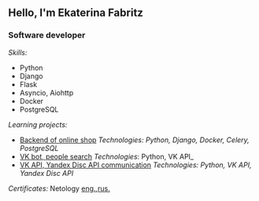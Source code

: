 ## Hello, I'm Ekaterina Fabritz
### Software developer
*Skills:*
- Python
- Django 
- Flask
- Asyncio, Aiohttp
- Docker
- PostgreSQL


*Learning projects:*
- [Backend of online shop](https://github.com/efabritz/python-final-diplom)
 _Technologies: Python, Django, Docker, Celery, PostgreSQL_
- [VK bot, people search](https://github.com/efabritz/VKBot)
_Technologies_: Python, VK API_
- [VK API, Yandex Disc API communication](https://github.com/efabritz/vkfotosyadisc)
_Technologies: Python, VK API, Yandex Disc API_


*Certificates:*
Netology [eng.](),[rus.]()


